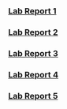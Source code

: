 ### [Lab Report 1](https://kachunleung.github.io/cse15l-lab-reports/lab1)
### [Lab Report 2](https://kachunleung.github.io/cse15l-lab-reports/lab2)
### [Lab Report 3](https://kachunleung.github.io/cse15l-lab-reports/lab3)
### [Lab Report 4](https://kachunleung.github.io/cse15l-lab-reports/lab4)
### [Lab Report 5](https://kachunleung.github.io/cse15l-lab-reports/lab5)
